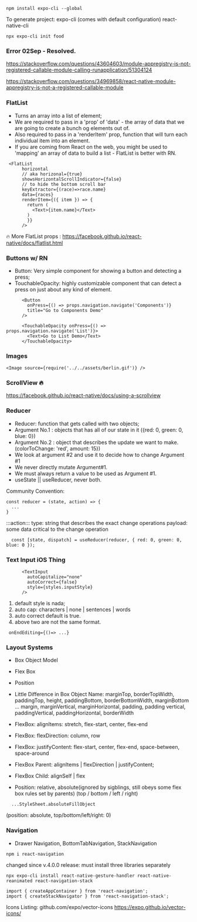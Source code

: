 ```
npm install expo-cli --global
```

To generate project: 
expo-cli (comes with default configuration)
react-native-cli

```
npx expo-cli init food
```

### Error 02Sep - Resolved.
https://stackoverflow.com/questions/43604603/module-appregistry-is-not-registered-callable-module-calling-runapplication/51304124

https://stackoverflow.com/questions/34969858/react-native-module-appregistry-is-not-a-registered-callable-module

### FlatList
- Turns an array into a list of element;
- We are required to pass in a 'prop' of 'data' - the array of data that we are going to create a bunch og elements out of.
- Also required to pass in a 'renderItem' prop, function that will turn each individual item into an element.
- If you are coming from React on the web, you might be used to 'mapping' an array of data to build a list - FlatList is better with RN.

```
 <FlatList
      horizontal
      // aka horizonal={true}
      showsHorizontalScrollIndicator={false}
      // to hide the bottom scroll bar
      keyExtractor={(race)=>race.name}
      data={races}
      renderItem={({ item }) => {
        return (    
          <Text>{item.name}</Text>
        )
        }}
      />
```

🔥 More FlatList props :
https://facebook.github.io/react-native/docs/flatlist.html

### Buttons w/ RN
- Button: Very simple component for showing a button and detecting a press;
- TouchableOpacity: highly customizable component that can detect a press on just about any kind of element.

```
      <Button
        onPress={() => props.navigation.navigate('Components')}
        title="Go to Components Demo"
      />
```

```
      <TouchableOpacity onPress={() => props.navigation.navigate('List')}>
        <Text>Go to List Demo</Text>
      </TouchableOpacity>
```

### Images

```
<Image source={require('../../assets/berlin.gif')} />
```
### ScrollView 🔥

https://facebook.github.io/react-native/docs/using-a-scrollview

### Reducer

- Reducer: function that gets called with two objects;
- Argument No.1 : objects that has all of our state in it
  ({red: 0, green: 0, blue: 0})
- Argument No.2 : object that describes the update we want to make.
  (colorToChange: 'red', amount: 15})
- We look at argument #2 and use it to decide how to change Argument #1
- We never directly mutate Argument#1.
- We must always return a value to be used as Argument #1.
- useState || useReducer, never both.

Community Convention:
```
const reducer = (state, action) => {
  ...
}
```
:::action:::
  type: string that describes the exact change operations 
  payload: some data critical to the change operation

```
  const [state, dispatch] = useReducer(reducer, { red: 0, green: 0, blue: 0 });
```

### Text Input iOS Thing
```
      <TextInput
        autoCapitalize="none"
        autoCorrect={false}
        style={styles.inputStyle}
      />
```
1. default style is nada;
2. auto cap: characters | none | sentences | words
3. auto correct default is true.
4. above two are not the same format. 

```
 onEndEditing={()=> ...}
 ```


### Layout Systems
- Box Object Model
- Flex Box
- Position

- Little Difference in Box Object Name: marginTop, borderTopWidth, paddingTop, height, paddingBottom, borderBottomWidth, marginBottom ... margin, marginVertical, marginHorizontal, padding, padding vertical, paddingVertical, paddingHorizontal, borderWidth

- FlexBox: alignItems: stretch, flex-start, center, flex-end

- FlexBox: flexDirection: column, row
- FlexBox: justifyContent: flex-start, center, flex-end, space-between, space-around
- FlexBox Parent: alignItems | flexDirection | justifyContent;
- FlexBox Child: alignSelf | flex

- Position: relative, absolute(ignored by sigblings, still obeys some flex box rules set by parents)
  (top / bottom / left / right)
```
  ...StyleSheet.absoluteFillObject
```
  (position: absolute, top/bottom/left/right: 0)

  
### Navigation
- Drawer Navigation, BottomTabNavigation, StackNavigation

```
npm i react-navigation
```

changed since v.4.0.0 release:
must install three libraries separately

```
npx expo-cli install react-native-gesture-handler react-native-reanimated react-navigation-stack
```

```
import { createAppContainer } from 'react-navigation';
import { createStackNavigator } from 'react-navigation-stack';
```

Icons Listing:
github.com/expo/vector-icons
https://expo.github.io/vector-icons/
